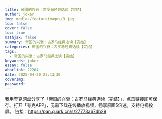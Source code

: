 ```yaml
---
title: 帝国的兴衰：古罗马经典选读【完结】
author: joker
img: medias/featureimages/9.jpg
top: false
cover: false
toc: true
mathjax: false
summary: 帝国的兴衰：古罗马经典选读【完结】
categories: 帝国的兴衰：古罗马经典选读【完结】
tags:
  - 帝国的兴衰：古罗马经典选读【完结】
keywords: joker
essay: false
abbrlink: 22204
date: 2025-04-20 23:13:30
coverImg:
password:
---
```


我用夸克网盘分享了「帝国的兴衰：古罗马经典选读【完结】」，点击链接即可保存。打开「夸克APP」，无需下载在线播放视频，畅享原画5倍速，支持电视投屏。
链接：https://pan.quark.cn/s/27773a674b29
